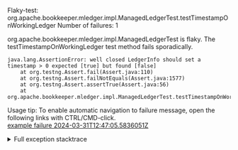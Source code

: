         
Flaky-test: org.apache.bookkeeper.mledger.impl.ManagedLedgerTest.testTimestampOnWorkingLedger
Number of failures: 1

org.apache.bookkeeper.mledger.impl.ManagedLedgerTest is flaky. The testTimestampOnWorkingLedger test method fails sporadically.

```
java.lang.AssertionError: well closed LedgerInfo should set a timestamp > 0 expected [true] but found [false]
	at org.testng.Assert.fail(Assert.java:110)
	at org.testng.Assert.failNotEquals(Assert.java:1577)
	at org.testng.Assert.assertTrue(Assert.java:56)
	at org.apache.bookkeeper.mledger.impl.ManagedLedgerTest.testTimestampOnWorkingLedger(ManagedLedgerTest.java:2486)
```

Usage tip: To enable automatic navigation to failure message, open the following links with CTRL/CMD-click.  
[example failure 2024-03-31T12:47:05.5836051Z](https://github.com/apache/pulsar/actions/runs/8498023953/job/23277488610#step:11:111)  


<details>
<summary>Full exception stacktrace</summary>
<code><pre>
java.lang.AssertionError: well closed LedgerInfo should set a timestamp > 0 expected [true] but found [false]
	at org.testng.Assert.fail(Assert.java:110)
	at org.testng.Assert.failNotEquals(Assert.java:1577)
	at org.testng.Assert.assertTrue(Assert.java:56)
	at org.apache.bookkeeper.mledger.impl.ManagedLedgerTest.testTimestampOnWorkingLedger(ManagedLedgerTest.java:2486)
	at java.base/jdk.internal.reflect.NativeMethodAccessorImpl.invoke0(Native Method)
	at java.base/jdk.internal.reflect.NativeMethodAccessorImpl.invoke(NativeMethodAccessorImpl.java:77)
	at java.base/jdk.internal.reflect.DelegatingMethodAccessorImpl.invoke(DelegatingMethodAccessorImpl.java:43)
	at java.base/java.lang.reflect.Method.invoke(Method.java:568)
	at org.testng.internal.invokers.MethodInvocationHelper.invokeMethod(MethodInvocationHelper.java:139)
	at org.testng.internal.invokers.InvokeMethodRunnable.runOne(InvokeMethodRunnable.java:47)
	at org.testng.internal.invokers.InvokeMethodRunnable.call(InvokeMethodRunnable.java:76)
	at org.testng.internal.invokers.InvokeMethodRunnable.call(InvokeMethodRunnable.java:11)
	at java.base/java.util.concurrent.FutureTask.run(FutureTask.java:264)
	at java.base/java.util.concurrent.ThreadPoolExecutor.runWorker(ThreadPoolExecutor.java:1136)
	at java.base/java.util.concurrent.ThreadPoolExecutor$Worker.run(ThreadPoolExecutor.java:635)
	at java.base/java.lang.Thread.run(Thread.java:840)

</pre></code>
</details>

